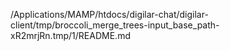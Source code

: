 /Applications/MAMP/htdocs/digilar-chat/digilar-client/tmp/broccoli_merge_trees-input_base_path-xR2mrjRn.tmp/1/README.md